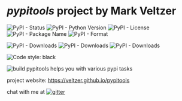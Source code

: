 # *pypitools* project by Mark Veltzer

![PyPI - Status](https://img.shields.io/pypi/status/pypitools)
![PyPI - Python Version](https://img.shields.io/pypi/pyversions/pypitools)
![PyPI - License](https://img.shields.io/pypi/l/pypitools)
![PyPI - Package Name](https://img.shields.io/pypi/v/pypitools)
![PyPI - Format](https://img.shields.io/pypi/format/pypitools)

![PyPI - Downloads](https://img.shields.io/pypi/dd/pypitools)
![PyPI - Downloads](https://img.shields.io/pypi/dw/pypitools)
![PyPI - Downloads](https://img.shields.io/pypi/dm/pypitools)

![Code style: black](https://img.shields.io/badge/code%20style-black-000000.svg)

![build](https://github.com/veltzer/pypitools/workflows/build/badge.svg)
pypitools helps you with various pypi tasks

project website: https://veltzer.github.io/pypitools

chat with me at [![gitter](https://badges.gitter.im/Join%20Chat.svg)](https://gitter.im/veltzer/mark.veltzer)


